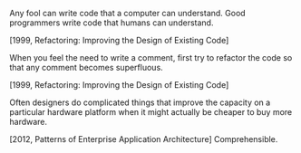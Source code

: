 Any fool can write code that a computer can understand. Good programmers write
code that humans can understand.

[1999, Refactoring: Improving the Design of Existing Code]

When you feel the need to write a comment, first try to refactor the code so
that any comment becomes superfluous.

[1999, Refactoring: Improving the Design of Existing Code]

Often designers do complicated things that improve the capacity on a particular
hardware platform when it might actually be cheaper to buy more hardware.

[2012, Patterns of Enterprise Application Architecture]
Comprehensible.
